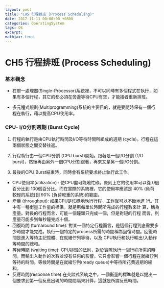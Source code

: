 ```yaml
---
layout: post
title: "CH5 行程排班 (Process Scheduling)"
date: 2017-11-11 00:00:00 +0800
categories: OperatingSystem
tags: OS
excerpt: 
mathjax: true
---
```


# CH5 行程排班 (Process Scheduling)

### 基本觀念
* 在單一處理器(Single-Processor)系統裡，不可以同時有多個程式在執行，如果有多個行程，其它的都必須在旁邊等待CPU有空，才能接者重新排班。

* 多元程式規劃(Multiprogramming)系統的主要目的，就是要隨時保有一個行程在執行，藉以提高CPU使用率。

### CPU- I/O分割週期 (Burst Cycle)
1. 行程的執行是由CPU執行時間及I/O等待時間所組成的週期 (cycle)。行程在這兩個狀態之間交替往返。

2. 行程執行由一個CPU分割 (CPU burst)開始。跟著是一個I/O分割 (1/O burst)，然後再由另外一個CPU分割跟著，再來又是另一個I/O分割。

3. 最後的CPU Burst結束時，同時會有系統要求終止執行此工作。

* CPU使用率(utilization) : 使CPU盡可能地忙碌。原則上它的使用率可以從 0個 百分比到 100個百分比。而在實際的系統裡，它的使用率應該是 40% (負荷 較輕的系統)到 90% (負荷較重的系統)的範圍。
* 產量 (throughput): 如果CPU是忙碌地執行行程，工作就可以不斷地進 行。其中有一種衡量工作量的標準，就是用每單位時間所完成的行程數來計 算，稱為產量。對長的行程而言，可能一個鐘頭只完成一個，但是對短的行程 而言，則產量可能多到每秒鐘完成十個。
* 回復時間 (turnaround time): 對某一個特定行程而言，是這個行程到底需要多少時間才能完成。執行一個特定的process所需的時間稱為回復時間。回復時間是進入等待主記憶體、在就緒佇列等待，以及 CPU執行和執行輸出/入動作等時間的總和。
* 等候時間 (waiting time): CPU排班的法則，對於實際執行一個行程所需的時間，而輸出入動作的次數並沒有任何的影響。它只會影響一個行程在就緒佇列等待的時間。等候時間是在就緒佇列(ready queue)中等待所花費週期的總和。
* 反應時間(response time):在交談式系統之中，一個衡量的標準就是以提出一個要求到第一個反應出現的時間間隔來計算，這就是所謂反應時間。


